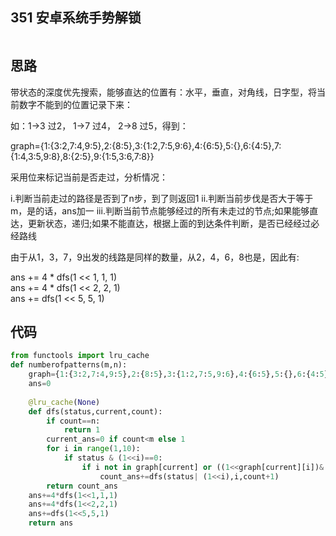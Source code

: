 ## 351 安卓系统手势解锁

![]()

## 思路

带状态的深度优先搜索，能够直达的位置有：水平，垂直，对角线，日字型，将当前数字不能到的位置记录下来：

如：1->3 过2， 1->7 过4， 2->8 过5，得到：

graph={1:{3:2,7:4,9:5},2:{8:5},3:{1:2,7:5,9:6},4:{6:5},5:{},6:{4:5},7:{1:4,3:5,9:8},8:{2:5},9:{1:5,3:6,7:8}}

采用位来标记当前是否走过，分析情况：

i.判断当前走过的路径是否到了n步，到了则返回1
ii.判断当前步伐是否大于等于m，是的话，ans加一
iii.判断当前节点能够经过的所有未走过的节点;如果能够直达，更新状态，递归;如果不能直达，根据上面的到达条件判断，是否已经经过必经路线

由于从1，3，7，9出发的线路是同样的数量，从2，4，6，8也是，因此有:

ans += 4 * dfs(1 << 1, 1, 1)\
ans += 4 * dfs(1 << 2, 2, 1)\
ans += dfs(1 << 5, 5, 1)

## 代码

```Python
from functools import lru_cache
def numberofpatterns(m,n):
    graph={1:{3:2,7:4,9:5},2:{8:5},3:{1:2,7:5,9:6},4:{6:5},5:{},6:{4:5},7:{1:4,3:5,9:8},8:{2:5},9:{1:5,3:6,7:8}}
    ans=0
    
    @lru_cache(None)
    def dfs(status,current,count):
        if count==n:
            return 1
        current_ans=0 if count<m else 1
        for i in range(1,10):
            if status & (1<<i)==0:
                if i not in graph[current] or ((1<<graph[current][i])& status):
                    count_ans+=dfs(status| (1<<i),i,count+1)
        return count_ans
    ans+=4*dfs(1<<1,1,1)
    ans+=4*dfs(1<<2,2,1)
    ans+=dfs(1<<5,5,1)
    return ans
```
